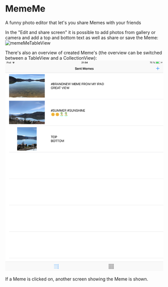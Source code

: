 # MemeMe
A funny photo editor that let's you share Memes with your friends

In the "Edit and share screen" it is possible to add photos from gallery or camera and add a top and bottom text as well as share or save the Meme:
![memeMeTableView](memeMeEditAndShare.png)

There's also an overview of created Meme's (the overview can be switched between a TableView and a CollectionView):
![memeMeTableView](memeMeTableView.png)

If a Meme is clicked on, another screen showing the Meme is shown.
